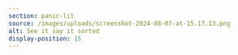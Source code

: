 ```yaml
---
section: panic-lit
source: /images/uploads/screenshot-2024-08-07-at-15.17.13.png
alt: See it say it sorted
display-position: 15
---
```

